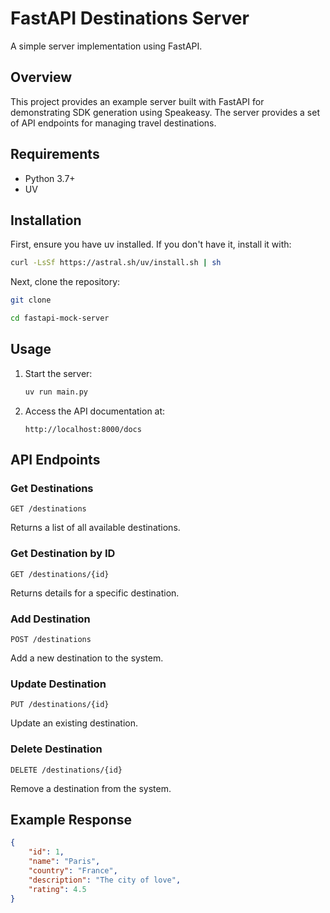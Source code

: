 # FastAPI Destinations Server

A simple server implementation using FastAPI.

## Overview

This project provides an example server built with FastAPI for demonstrating SDK generation using Speakeasy. The server provides a set of API endpoints for managing travel destinations.

## Requirements

- Python 3.7+
- UV

## Installation

First, ensure you have uv installed. If you don't have it, install it with:

```bash
curl -LsSf https://astral.sh/uv/install.sh | sh
```

Next, clone the repository:

```bash
git clone 

cd fastapi-mock-server
```

## Usage

1. Start the server:

    ```bash
    uv run main.py
    ```

2. Access the API documentation at:

    ```http
    http://localhost:8000/docs
    ```

## API Endpoints

### Get Destinations

```http
GET /destinations
```

Returns a list of all available destinations.

### Get Destination by ID

```http
GET /destinations/{id}
```

Returns details for a specific destination.

### Add Destination

```http
POST /destinations
```

Add a new destination to the system.

### Update Destination

```http
PUT /destinations/{id}
```

Update an existing destination.

### Delete Destination

```http
DELETE /destinations/{id}
```

Remove a destination from the system.

## Example Response

```json
{
    "id": 1,
    "name": "Paris",
    "country": "France",
    "description": "The city of love",
    "rating": 4.5
}
```
